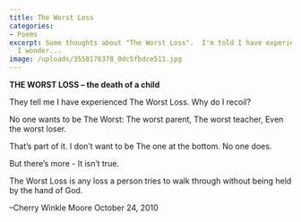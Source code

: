 ```yaml
---
title: The Worst Loss
categories:
- Poems
excerpt: Some thoughts about "The Worst Loss".  I'm told I have experienced it but
  I wonder...
image: /uploads/3558176378_0dc5fbdce511.jpg
---
```


**THE WORST LOSS – the death of a child**

They tell me
I have experienced
The Worst Loss.
Why do I recoil?

No one wants to be
The Worst:
The worst parent,
The worst teacher,
Even the worst loser.

That’s part of it.
I don’t want to be
The one at the bottom.
No one does.

But there’s more -
It isn’t true.

The Worst Loss
is any loss
a person tries to walk through
without being held
by the hand of God.

–Cherry Winkle Moore
October 24, 2010
